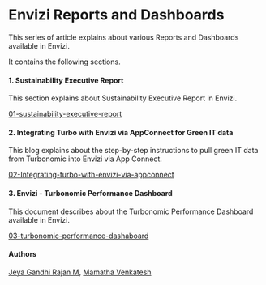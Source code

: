 # Envizi Reports and Dashboards

This series of article explains about various Reports and Dashboards available in Envizi.

It contains the following sections.

#### 1. Sustainability Executive Report

This section explains about Sustainability Executive Report in Envizi. 

[01-sustainability-executive-report](./01-sustainability-executive-report/)

#### 2. Integrating Turbo with Envizi via AppConnect for Green IT data

This blog explains about the step-by-step instructions to pull green IT data from Turbonomic into Envizi via App Connect.

[02-Integrating-turbo-with-envizi-via-appconnect](./02-Integrating-turbo-with-envizi-via-appconnect/)


#### 3. Envizi - Turbonomic Performance Dashboard 

This document describes about the Turbonomic Performance Dashboard available in Envizi.

[03-turbonomic-performance-dashaboard](./03-turbonomic-performance-dashaboard/)


#### Authors
 [Jeya Gandhi Rajan M](https://community.ibm.com/community/user/envirintel/people/jeya-gandhi-rajan-m1), [Mamatha Venkatesh](https://community.ibm.com/community/user/envirintel/network/members/profile?UserKey=813a3553-d5cc-4b76-9970-ed40f865cb31)
